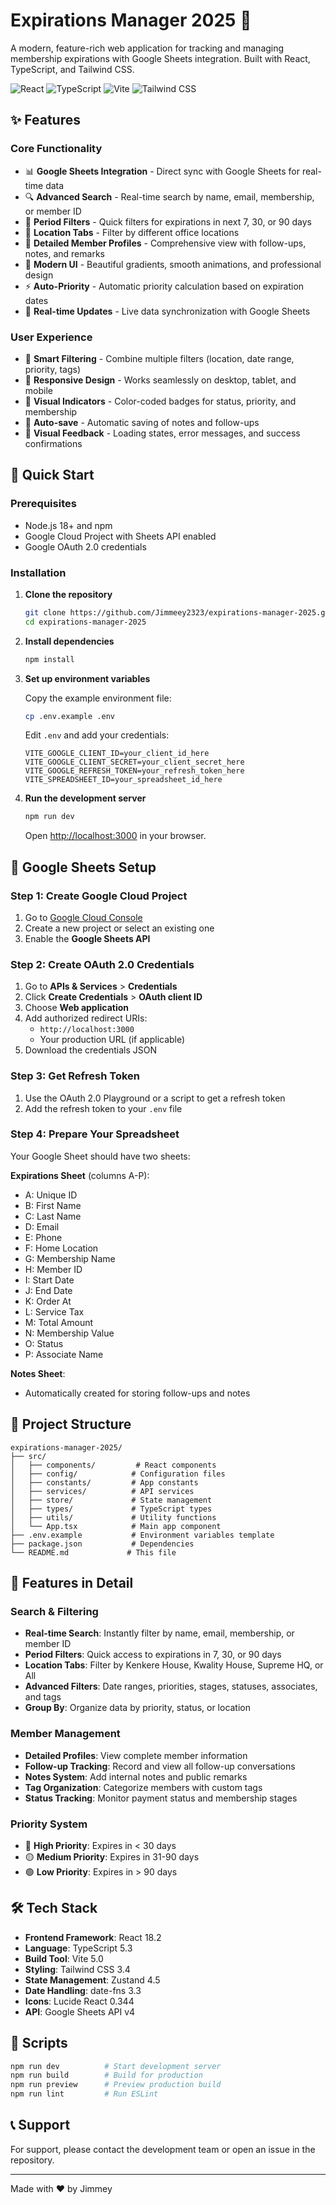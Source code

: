 # Expirations Manager 2025 🎯

A modern, feature-rich web application for tracking and managing membership expirations with Google Sheets integration. Built with React, TypeScript, and Tailwind CSS.

![React](https://img.shields.io/badge/React-18.2-blue)
![TypeScript](https://img.shields.io/badge/TypeScript-5.3-blue)
![Vite](https://img.shields.io/badge/Vite-5.0-purple)
![Tailwind CSS](https://img.shields.io/badge/Tailwind-3.4-cyan)

## ✨ Features

### Core Functionality
- 📊 **Google Sheets Integration** - Direct sync with Google Sheets for real-time data
- 🔍 **Advanced Search** - Real-time search by name, email, membership, or member ID
- 📅 **Period Filters** - Quick filters for expirations in next 7, 30, or 90 days
- 🏢 **Location Tabs** - Filter by different office locations
- 📝 **Detailed Member Profiles** - Comprehensive view with follow-ups, notes, and remarks
- 🎨 **Modern UI** - Beautiful gradients, smooth animations, and professional design
- ⚡ **Auto-Priority** - Automatic priority calculation based on expiration dates
- 🔄 **Real-time Updates** - Live data synchronization with Google Sheets

### User Experience
- 🎯 **Smart Filtering** - Combine multiple filters (location, date range, priority, tags)
- 📱 **Responsive Design** - Works seamlessly on desktop, tablet, and mobile
- 🌈 **Visual Indicators** - Color-coded badges for status, priority, and membership
- 💾 **Auto-save** - Automatic saving of notes and follow-ups
- 🔔 **Visual Feedback** - Loading states, error messages, and success confirmations

## 🚀 Quick Start

### Prerequisites
- Node.js 18+ and npm
- Google Cloud Project with Sheets API enabled
- Google OAuth 2.0 credentials

### Installation

1. **Clone the repository**
   ```bash
   git clone https://github.com/Jimmeey2323/expirations-manager-2025.git
   cd expirations-manager-2025
   ```

2. **Install dependencies**
   ```bash
   npm install
   ```

3. **Set up environment variables**
   
   Copy the example environment file:
   ```bash
   cp .env.example .env
   ```
   
   Edit `.env` and add your credentials:
   ```env
   VITE_GOOGLE_CLIENT_ID=your_client_id_here
   VITE_GOOGLE_CLIENT_SECRET=your_client_secret_here
   VITE_GOOGLE_REFRESH_TOKEN=your_refresh_token_here
   VITE_SPREADSHEET_ID=your_spreadsheet_id_here
   ```

4. **Run the development server**
   ```bash
   npm run dev
   ```
   
   Open [http://localhost:3000](http://localhost:3000) in your browser.

## 🔐 Google Sheets Setup

### Step 1: Create Google Cloud Project
1. Go to [Google Cloud Console](https://console.cloud.google.com/)
2. Create a new project or select an existing one
3. Enable the **Google Sheets API**

### Step 2: Create OAuth 2.0 Credentials
1. Go to **APIs & Services** > **Credentials**
2. Click **Create Credentials** > **OAuth client ID**
3. Choose **Web application**
4. Add authorized redirect URIs:
   - `http://localhost:3000`
   - Your production URL (if applicable)
5. Download the credentials JSON

### Step 3: Get Refresh Token
1. Use the OAuth 2.0 Playground or a script to get a refresh token
2. Add the refresh token to your `.env` file

### Step 4: Prepare Your Spreadsheet
Your Google Sheet should have two sheets:

**Expirations Sheet** (columns A-P):
- A: Unique ID
- B: First Name
- C: Last Name
- D: Email
- E: Phone
- F: Home Location
- G: Membership Name
- H: Member ID
- I: Start Date
- J: End Date
- K: Order At
- L: Service Tax
- M: Total Amount
- N: Membership Value
- O: Status
- P: Associate Name

**Notes Sheet**:
- Automatically created for storing follow-ups and notes

## 📁 Project Structure

```
expirations-manager-2025/
├── src/
│   ├── components/         # React components
│   ├── config/            # Configuration files
│   ├── constants/         # App constants
│   ├── services/          # API services
│   ├── store/             # State management
│   ├── types/             # TypeScript types
│   ├── utils/             # Utility functions
│   └── App.tsx            # Main app component
├── .env.example           # Environment variables template
├── package.json           # Dependencies
└── README.md             # This file
```

## 🎨 Features in Detail

### Search & Filtering
- **Real-time Search**: Instantly filter by name, email, membership, or member ID
- **Period Filters**: Quick access to expirations in 7, 30, or 90 days
- **Location Tabs**: Filter by Kenkere House, Kwality House, Supreme HQ, or All
- **Advanced Filters**: Date ranges, priorities, stages, statuses, associates, and tags
- **Group By**: Organize data by priority, status, or location

### Member Management
- **Detailed Profiles**: View complete member information
- **Follow-up Tracking**: Record and view all follow-up conversations
- **Notes System**: Add internal notes and public remarks
- **Tag Organization**: Categorize members with custom tags
- **Status Tracking**: Monitor payment status and membership stages

### Priority System
- 🔴 **High Priority**: Expires in < 30 days
- 🟡 **Medium Priority**: Expires in 31-90 days
- 🟢 **Low Priority**: Expires in > 90 days

## 🛠️ Tech Stack

- **Frontend Framework**: React 18.2
- **Language**: TypeScript 5.3
- **Build Tool**: Vite 5.0
- **Styling**: Tailwind CSS 3.4
- **State Management**: Zustand 4.5
- **Date Handling**: date-fns 3.3
- **Icons**: Lucide React 0.344
- **API**: Google Sheets API v4

## 📝 Scripts

```bash
npm run dev          # Start development server
npm run build        # Build for production
npm run preview      # Preview production build
npm run lint         # Run ESLint
```

## 📞 Support

For support, please contact the development team or open an issue in the repository.

---

Made with ❤️ by Jimmey
